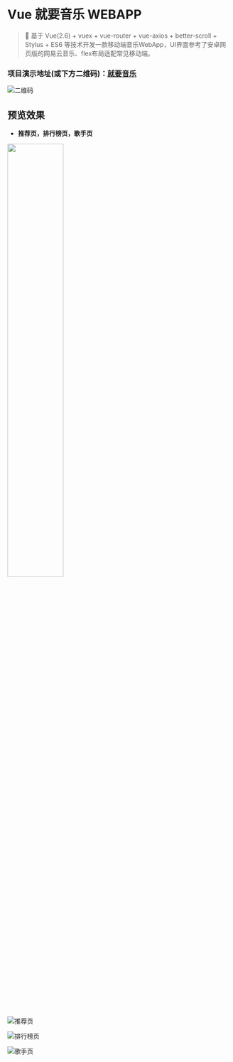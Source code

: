 # Vue 就要音乐 WEBAPP

> 🎹 基于 Vue(2.6) + vuex + vue-router + vue-axios + better-scroll + Stylus + ES6 等技术开发一款移动端音乐WebApp，UI界面参考了安卓网页版的网易云音乐、flex布局适配常见移动端。

### 项目演示地址(或下方二维码)：[就要音乐](http://music.cxp853.top "就要音乐")
![二维码](http://tu.cxp853.top/images/2020/07/29/QRcode_SP--3.md.jpg)


## 预览效果

- **推荐页，排行榜页，歌手页**
 
<img src="http://tu.cxp853.top/images/2020/07/29/9c30ffa615a07b6f5f266b5760ed08b.md.png" width=50% height=50%>

![推荐页](http://tu.cxp853.top/images/2020/07/29/9c30ffa615a07b6f5f266b5760ed08b.md.png "推荐页")

![排行榜页](http://tu.cxp853.top/images/2020/07/29/b3fd5a2865bbb526c2c6fd81f7445be.md.png "排行榜页")

![歌手页](http://tu.cxp853.top/images/2020/07/29/845063c20a65fc69d351e81bd1d0f6d.md.png "歌手页")

